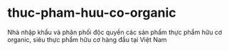 # thuc-pham-huu-co-organic
Nhà nhập khẩu và phân phối độc quyền các sản phẩm thực phẩm hữu cơ organic, siêu thực phẩm hữu cơ hàng đầu tại Việt Nam

